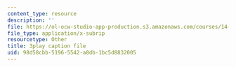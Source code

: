 ```yaml
---
content_type: resource
description: ''
file: https://ol-ocw-studio-app-production.s3.amazonaws.com/courses/14-772-development-economics-macroeconomics-spring-2013/98d58cbb51965542a8db1bc5d8832005_ekWxanQrsz4.vtt
file_type: application/x-subrip
resourcetype: Other
title: 3play caption file
uid: 98d58cbb-5196-5542-a8db-1bc5d8832005
---
```


